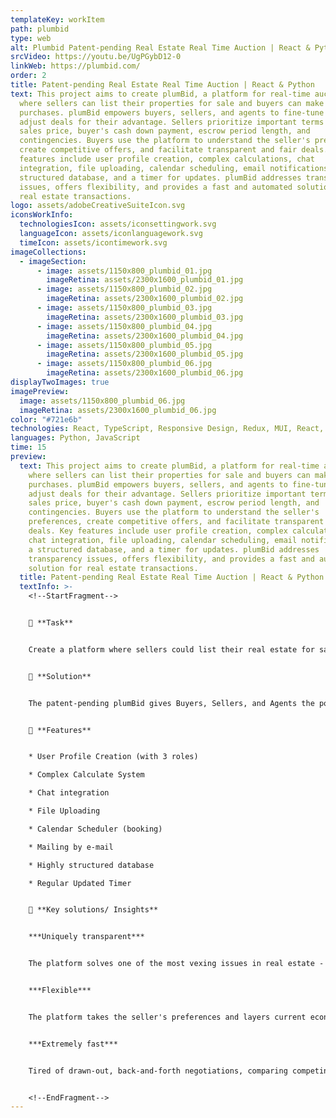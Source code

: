 ```yaml
---
templateKey: workItem
path: plumbid
type: web
alt: Plumbid Patent-pending Real Estate Real Time Auction | React & Python
srcVideo: https://youtu.be/UgPGybD12-0
linkWeb: https://plumbid.com/
order: 2
title: Patent-pending Real Estate Real Time Auction | React & Python
text: This project aims to create plumBid, a platform for real-time auctions
  where sellers can list their properties for sale and buyers can make
  purchases. plumBid empowers buyers, sellers, and agents to fine-tune and
  adjust deals for their advantage. Sellers prioritize important terms like
  sales price, buyer's cash down payment, escrow period length, and
  contingencies. Buyers use the platform to understand the seller's preferences,
  create competitive offers, and facilitate transparent and fair deals. Key
  features include user profile creation, complex calculations, chat
  integration, file uploading, calendar scheduling, email notifications, a
  structured database, and a timer for updates. plumBid addresses transparency
  issues, offers flexibility, and provides a fast and automated solution for
  real estate transactions.
logo: assets/adobeCreativeSuiteIcon.svg
iconsWorkInfo:
  technologiesIcon: assets/iconsettingwork.svg
  languageIcon: assets/iconlanguagework.svg
  timeIcon: assets/icontimework.svg
imageCollections:
  - imageSection:
      - image: assets/1150x800_plumbid_01.jpg
        imageRetina: assets/2300x1600_plumbid_01.jpg
      - image: assets/1150x800_plumbid_02.jpg
        imageRetina: assets/2300x1600_plumbid_02.jpg
      - image: assets/1150x800_plumbid_03.jpg
        imageRetina: assets/2300x1600_plumbid_03.jpg
      - image: assets/1150x800_plumbid_04.jpg
        imageRetina: assets/2300x1600_plumbid_04.jpg
      - image: assets/1150x800_plumbid_05.jpg
        imageRetina: assets/2300x1600_plumbid_05.jpg
      - image: assets/1150x800_plumbid_06.jpg
        imageRetina: assets/2300x1600_plumbid_06.jpg
displayTwoImages: true
imagePreview:
  image: assets/1150x800_plumbid_06.jpg
  imageRetina: assets/2300x1600_plumbid_06.jpg
color: "#721e6b"
technologies: React, TypeScript, Responsive Design, Redux, MUI, React, Sass, GraphQL
languages: Python, JavaScript
time: 15
preview:
  text: This project aims to create plumBid, a platform for real-time auctions
    where sellers can list their properties for sale and buyers can make
    purchases. plumBid empowers buyers, sellers, and agents to fine-tune and
    adjust deals for their advantage. Sellers prioritize important terms like
    sales price, buyer's cash down payment, escrow period length, and
    contingencies. Buyers use the platform to understand the seller's
    preferences, create competitive offers, and facilitate transparent and fair
    deals. Key features include user profile creation, complex calculations,
    chat integration, file uploading, calendar scheduling, email notifications,
    a structured database, and a timer for updates. plumBid addresses
    transparency issues, offers flexibility, and provides a fast and automated
    solution for real estate transactions.
  title: Patent-pending Real Estate Real Time Auction | React & Python
  textInfo: >-
    <!--StartFragment-->


    📌 **Task** 


    Create a platform where sellers could list their real estate for sale, and buyers could purchase real estate in a real-time auction format. 


    📌 **Solution** 


    The patent-pending plumBid gives Buyers, Sellers, and Agents the power to fine-tune and adjust the deal, so everyone has the advantage. The seller first uses plumBid to prioritize the terms that are most important to them, including Final sales price, Cash down from the buyer, Length of the escrow period, and Inspection, loan, and appraisal contingencies. Then the Buyer uses the platform to know exactly what the seller actually wants, create the most competitive offer, and make a completely transparent and fair deal faster than ever. 


    📌 **Features** 


    * User Profile Creation (with 3 roles) 

    * Complex Calculate System 

    * Chat integration 

    * File Uploading 

    * Calendar Scheduler (booking) 

    * Mailing by e-mail 

    * Highly structured database 

    * Regular Updated Timer  


    📌 **Key solutions/ Insights** 


    ***Uniquely transparent*** 


    The platform solves one of the most vexing issues in real estate - the lack of perceived or actual transparency and fairness during a transaction. Utilizing it to negotiate the final price and terms is proven to be better for the seller, buyer, and real estate agent. No guessing how many other buyers are interested or how much you need to pay to secure a property. No preferential treatment -- with all parties in control of their process and outcome. 


    ***Flexible*** 


    The platform takes the seller's preferences and layers current economic conditions to determine the bid incentives — which clearly lets all buyers know what’s important and how to craft the best and most compelling offer. 


    ***Extremely fast*** 


    Tired of drawn-out, back-and-forth negotiations, comparing competing offers, and days of generating countless counter-offers? PlumBid does it automatically online through a powerful, proprietary patent-pending software technology bidding platform.    


    <!--EndFragment-->
---
```

